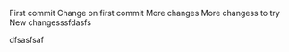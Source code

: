 First commit
Change on first commit
More changes
More changess to try
New changesssfdasfs

dfsasfsaf
